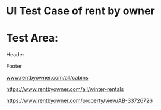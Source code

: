 # UI Test Case of rent by owner
# Test Area:

Header

Footer

www.rentbyowner.com/all/cabins

https://www.rentbyowner.com/all/winter-rentals

https://www.rentbyowner.com/property/view/AB-33726726
